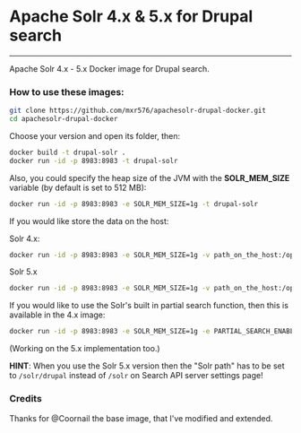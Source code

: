 # Apache Solr 4.x & 5.x for Drupal search
---

Apache Solr 4.x - 5.x Docker image for Drupal search.

### How to use these images:

```sh
git clone https://github.com/mxr576/apachesolr-drupal-docker.git
cd apachesolr-drupal-docker
```
Choose your version and open its folder, then:

```sh
docker build -t drupal-solr .
docker run -id -p 8983:8983 -t drupal-solr
```

Also, you could specify the heap size of the JVM with the **SOLR_MEM_SIZE** variable (by default is set to 512 MB):

```sh
docker run -id -p 8983:8983 -e SOLR_MEM_SIZE=1g -t drupal-solr
```

If you would like store the data on the host:

Solr 4.x:

```sh
docker run -id -p 8983:8983 -e SOLR_MEM_SIZE=1g -v path_on_the_host:/opt/solr/example/solr/collection1/data -t drupal-solr
```
Solr 5.x
```sh
docker run -id -p 8983:8983 -e SOLR_MEM_SIZE=1g -v path_on_the_host:/opt/solr/server/solr/drupal/data -t drupal-solr
```

If you would like to use the Solr's built in partial search function, then this is available in the 4.x image:

```sh
docker run -id -p 8983:8983 -e SOLR_MEM_SIZE=1g -e PARTIAL_SEARCH_ENABLED=true -v path_on_the_host:/opt/solr/example/solr/collection1/data -t drupal-solr
```

(Working on the 5.x implementation too.)

**HINT**: When you use the Solr 5.x version then the "Solr path" has to be set to `/solr/drupal` instead of `/solr` on Search API server settings page!

### Credits
Thanks for @Coornail the base image, that I've modified and extended.
